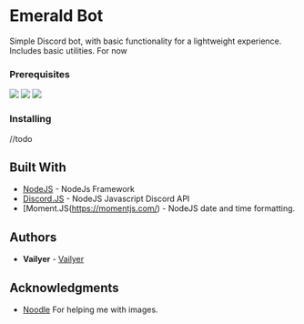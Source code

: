 # Emerald Bot

Simple Discord bot, with basic functionality for a lightweight experience.
Includes basic utilities. For now

### Prerequisites

[<img src="https://img.shields.io/badge/npm-DiscordJs-brightgreen.svg">](https://discord.js.org/#/)
[<img src="https://img.shields.io/badge/npm-nodejs-brightgreen.svg">](https://nodejs.org/en/)
[<img src="https://img.shields.io/badge/npm-MomentJs-brightgreen.svg">](https://momentjs.com/)
### Installing

//todo

## Built With

* [NodeJS](https://nodejs.org) - NodeJs Framework
* [Discord.JS](https://discord.js.org/#/) - NodeJS Javascript Discord API
* [Moment.JS(https://momentjs.com/) - NodeJS date and time formatting.


## Authors

* **Vailyer** - [Vailyer](https://github.com/Vailyer)


## Acknowledgments

* [Noodle](https://www.github.com/TiramisuDev) For helping me with images.
